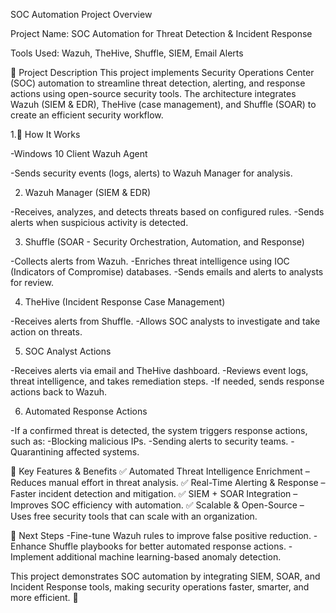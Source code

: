 SOC Automation Project Overview


Project Name: SOC Automation for Threat Detection & Incident Response


Tools Used: Wazuh, TheHive, Shuffle, SIEM, Email Alerts


📌 Project Description
This project implements Security Operations Center (SOC) automation to streamline threat detection, alerting, and response actions using open-source security tools. The architecture integrates Wazuh (SIEM & EDR), TheHive (case management), and Shuffle (SOAR) to create an efficient security workflow.


1.🔹 How It Works

-Windows 10 Client Wazuh Agent

-Sends security events (logs, alerts) to Wazuh Manager for analysis.



2. Wazuh Manager (SIEM & EDR)

-Receives, analyzes, and detects threats based on configured rules.
-Sends alerts when suspicious activity is detected.



3. Shuffle (SOAR - Security Orchestration, Automation, and Response)

-Collects alerts from Wazuh.
-Enriches threat intelligence using IOC (Indicators of Compromise) databases.
-Sends emails and alerts to analysts for review.



4. TheHive (Incident Response Case Management)

-Receives alerts from Shuffle.
-Allows SOC analysts to investigate and take action on threats.



5. SOC Analyst Actions

-Receives alerts via email and TheHive dashboard.
-Reviews event logs, threat intelligence, and takes remediation steps.
-If needed, sends response actions back to Wazuh.



6. Automated Response Actions

-If a confirmed threat is detected, the system triggers response actions, such as:
-Blocking malicious IPs.
-Sending alerts to security teams.
-Quarantining affected systems.



🔹 Key Features & Benefits
✅ Automated Threat Intelligence Enrichment – Reduces manual effort in threat analysis.
✅ Real-Time Alerting & Response – Faster incident detection and mitigation.
✅ SIEM + SOAR Integration – Improves SOC efficiency with automation.
✅ Scalable & Open-Source – Uses free security tools that can scale with an organization.




🔹 Next Steps
-Fine-tune Wazuh rules to improve false positive reduction.
-Enhance Shuffle playbooks for better automated response actions.
-Implement additional machine learning-based anomaly detection.

This project demonstrates SOC automation by integrating SIEM, SOAR, and Incident Response tools, making security operations faster, smarter, and more efficient. 🚀
